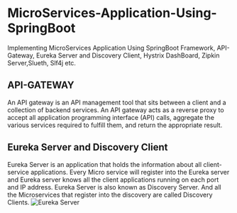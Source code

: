 # MicroServices-Application-Using-SpringBoot
Implementing MicroServices Application Using SpringBoot Framework, API-Gateway, Eureka Server and Discovery Client, Hystrix DashBoard, Zipkin Server,Slueth, Slf4j etc.

## API-GATEWAY
An API gateway is an API management tool that sits between a client and a collection of backend services. An API gateway acts as a reverse proxy to accept all application programming interface (API) calls, aggregate the various services required to fulfill them, and return the appropriate result.

## Eureka Server and Discovery Client
Eureka Server is an application that holds the information about all client-service applications. Every Micro service will register into the Eureka server and Eureka server knows all the client applications running on each port and IP address. Eureka Server is also known as Discovery Server. And all the Microservices that register into the discovery are called Discovery Clients.
![Eureka Server](thoomyashwanthreddy/MicroServices-Application-Using-SpringBoot/blob/main/Images/eureka_server_running_on_port_8761.jpg)


